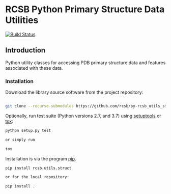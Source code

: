 # RCSB Python Primary Structure Data Utilities

[![Build Status](https://dev.azure.com/jdwestbrook/jdwestbrook/_apis/build/status/rcsb.py-rcsb_utils_struct?branchName=master)](https://dev.azure.com/jdwestbrook/jdwestbrook/_build/latest?definitionId=9&branchName=master)

## Introduction

Python utility classes for accessing PDB primary structure data and features
associated with these data.

### Installation

Download the library source software from the project repository:

```bash

git clone --recurse-submodules https://github.com/rcsb/py-rcsb_utils_struct.git

```

Optionally, run test suite (Python versions 2.7, and 3.7) using
[setuptools](https://setuptools.readthedocs.io/en/latest/) or
[tox](http://tox.readthedocs.io/en/latest/example/platform.html):

```bash
python setup.py test

or simply run

tox
```

Installation is via the program [pip](https://pypi.python.org/pypi/pip).

```bash
pip install rcsb.utils.struct

or for the local repository:

pip install .
```
